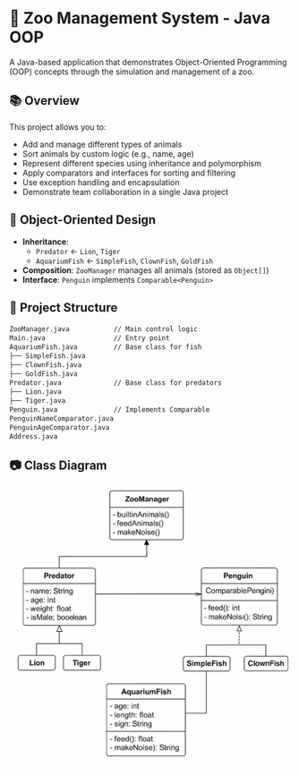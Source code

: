 
# 🦁 Zoo Management System - Java OOP

A Java-based application that demonstrates Object-Oriented Programming (OOP) concepts through the simulation and management of a zoo.

## 📚 Overview

This project allows you to:

- Add and manage different types of animals
- Sort animals by custom logic (e.g., name, age)
- Represent different species using inheritance and polymorphism
- Apply comparators and interfaces for sorting and filtering
- Use exception handling and encapsulation
- Demonstrate team collaboration in a single Java project

## 🧠 Object-Oriented Design

- **Inheritance**:
  - `Predator` ← `Lion`, `Tiger`
  - `AquariumFish` ← `SimpleFish`, `ClownFish`, `GoldFish`
- **Composition**: `ZooManager` manages all animals (stored as `Object[]`)
- **Interface**: `Penguin` implements `Comparable<Penguin>`

## 🧱 Project Structure

```
ZooManager.java           // Main control logic
Main.java                 // Entry point
AquariumFish.java         // Base class for fish
├── SimpleFish.java
├── ClownFish.java
├── GoldFish.java
Predator.java             // Base class for predators
├── Lion.java
├── Tiger.java
Penguin.java              // Implements Comparable
PenguinNameComparator.java
PenguinAgeComparator.java
Address.java
```

## 📷 Class Diagram

![UML Diagram](class_diagram_zoo.png)
